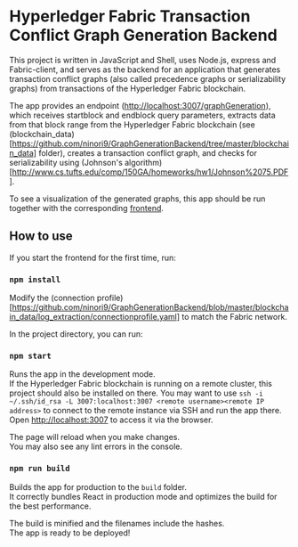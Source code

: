 # Hyperledger Fabric Transaction Conflict Graph Generation Backend

This project is written in JavaScript and Shell, uses Node.js, express and Fabric-client, and serves as the backend for an application that generates transaction conflict graphs (also called precedence graphs or serializability graphs) from transactions of the Hyperledger Fabric blockchain.

The app provides an endpoint ([http://localhost:3007/graphGeneration](http://localhost:3007/graphGeneration)), which receives startblock and endblock query parameters, extracts data from that block range from the Hyperledger Fabric blockchain (see (blockchain_data)[https://github.com/ninori9/GraphGenerationBackend/tree/master/blockchain_data] folder), creates a transaction conflict graph, and checks for serializability using (Johnson's algorithm)[http://www.cs.tufts.edu/comp/150GA/homeworks/hw1/Johnson%2075.PDF].

To see a visualization of the generated graphs, this app should be run together with the corresponding [frontend](https://github.com/ninori9/GraphGenerationFrontend).

## How to use

If you start the frontend for the first time, run:

### `npm install`

Modify the (connection profile)[https://github.com/ninori9/GraphGenerationBackend/blob/master/blockchain_data/log_extraction/connectionprofile.yaml] to match the Fabric network.

In the project directory, you can run:

### `npm start`

Runs the app in the development mode.\
If the Hyperledger Fabric blockchain is running on a remote cluster, this project should also be installed on there.
You may want to use `ssh -i ~/.ssh/id_rsa -L 3007:localhost:3007 <remote username><remote IP address>` to connect to the remote instance via SSH and run the app there.
Open [http://localhost:3007](http://localhost:3007) to access it via the browser.

The page will reload when you make changes.\
You may also see any lint errors in the console.

### `npm run build`

Builds the app for production to the `build` folder.\
It correctly bundles React in production mode and optimizes the build for the best performance.

The build is minified and the filenames include the hashes.\
The app is ready to be deployed!
